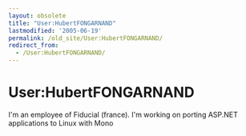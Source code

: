 ```yaml
---
layout: obsolete
title: "User:HubertFONGARNAND"
lastmodified: '2005-06-19'
permalink: /old_site/User:HubertFONGARNAND/
redirect_from:
  - /User:HubertFONGARNAND/
---
```


User:HubertFONGARNAND
=====================

I'm an employee of Fiducial (france). I'm working on porting ASP.NET applications to Linux with Mono

